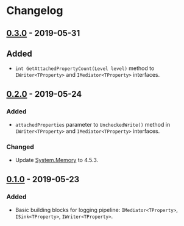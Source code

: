 # Changelog

## [0.3.0] - 2019-05-31
## Added
- `int GetAttachedPropertyCount(Level level)` method to `IWriter<TProperty>` and `IMediator<TProperty>` interfaces.

## [0.2.0] - 2019-05-24
### Added
- `attachedProperties` parameter to `UncheckedWrite()` method in `IWriter<TProperty>` and `IMediator<TProperty>` interfaces.

### Changed
- Update [System.Memory](https://www.nuget.org/packages/System.Memory) to 4.5.3.

## [0.1.0] - 2019-05-23
### Added
- Basic building blocks for logging pipeline: `IMediator<TProperty>`, `ISink<TProperty>`, `IWriter<TProperty>`.

[0.3.0]: https://github.com/qbit86/phlogopite/compare/abstractions-0.2.0...abstractions-0.3.0
[0.2.0]: https://github.com/qbit86/phlogopite/compare/abstractions-0.1.0...abstractions-0.2.0
[0.1.0]: https://github.com/qbit86/phlogopite/releases/tag/abstractions-0.1.0
